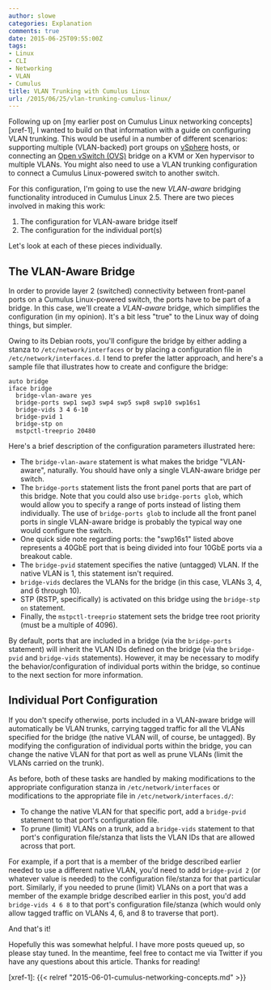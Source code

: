 ```yaml
---
author: slowe
categories: Explanation
comments: true
date: 2015-06-25T09:55:00Z
tags:
- Linux
- CLI
- Networking
- VLAN
- Cumulus
title: VLAN Trunking with Cumulus Linux
url: /2015/06/25/vlan-trunking-cumulus-linux/
---
```


Following up on [my earlier post on Cumulus Linux networking concepts][xref-1], I wanted to build on that information with a guide on configuring VLAN trunking. This would be useful in a number of different scenarios: supporting multiple (VLAN-backed) port groups on [vSphere][link-1] hosts, or connecting an [Open vSwitch (OVS)][link-2] bridge on a KVM or Xen hypervisor to multiple VLANs. You might also need to use a VLAN trunking configuration to connect a Cumulus Linux-powered switch to another switch.

For this configuration, I'm going to use the new _VLAN-aware_ bridging functionality introduced in Cumulus Linux 2.5. There are two pieces involved in making this work:

1. The configuration for VLAN-aware bridge itself
2. The configuration for the individual port(s)

Let's look at each of these pieces individually.

## The VLAN-Aware Bridge

In order to provide layer 2 (switched) connectivity between front-panel ports on a Cumulus Linux-powered switch, the ports have to be part of a bridge. In this case, we'll create a _VLAN-aware_ bridge, which simplifies the configuration (in my opinion). It's a bit less "true" to the Linux way of doing things, but simpler.

Owing to its Debian roots, you'll configure the bridge by either adding a stanza to `/etc/network/interfaces` or by placing a configuration file in `/etc/network/interfaces.d`. I tend to prefer the latter approach, and here's a sample file that illustrates how to create and configure the bridge:

```
auto bridge
iface bridge
  bridge-vlan-aware yes
  bridge-ports swp1 swp3 swp4 swp5 swp8 swp10 swp16s1
  bridge-vids 3 4 6-10
  bridge-pvid 1
  bridge-stp on
  mstpctl-treeprio 20480
```

Here's a brief description of the configuration parameters illustrated here:

* The `bridge-vlan-aware` statement is what makes the bridge "VLAN-aware", naturally. You should have only a single VLAN-aware bridge per switch.
* The `bridge-ports` statement lists the front panel ports that are part of this bridge. Note that you could also use `bridge-ports glob`, which would allow you to specify a range of ports instead of listing them individually. The use of `bridge-ports glob` to include all the front panel ports in single VLAN-aware bridge is probably the typical way one would configure the switch.
* One quick side note regarding ports: the "swp16s1" listed above represents a 40GbE port that is being divided into four 10GbE ports via a breakout cable.
* The `bridge-pvid` statement specifies the native (untagged) VLAN. If the native VLAN is 1, this statement isn't required.
* `bridge-vids` declares the VLANs for the bridge (in this case, VLANs 3, 4, and 6 through 10).
* STP (RSTP, specifically) is activated on this bridge using the `bridge-stp on` statement.
* Finally, the `mstpctl-treeprio` statement sets the bridge tree root priority (must be a multiple of 4096).

By default, ports that are included in a bridge (via the `bridge-ports` statement) will inherit the VLAN IDs defined on the bridge (via the `bridge-pvid` and `bridge-vids` statements). However, it may be necessary to modify the behavior/configuration of individual ports within the bridge, so continue to the next section for more information.

## Individual Port Configuration

If you don't specify otherwise, ports included in a VLAN-aware bridge will automatically be VLAN trunks, carrying tagged traffic for all the VLANs specified for the bridge (the native VLAN will, of course, be untagged). By modifying the configuration of individual ports within the bridge, you can change the native VLAN for that port as well as prune VLANs (limit the VLANs carried on the trunk).

As before, both of these tasks are handled by making modifications to the appropriate configuration stanza in `/etc/network/interfaces` or modifications to the appropriate file in `/etc/network/interfaces.d/`:

* To change the native VLAN for that specific port, add a `bridge-pvid` statement to that port's configuration file.
* To prune (limit) VLANs on a trunk, add a `bridge-vids` statement to that port's configuration file/stanza that lists the VLAN IDs that are allowed across that port.

For example, if a port that is a member of the bridge described earlier needed to use a different native VLAN, you'd need to add `bridge-pvid 2` (or whatever value is needed) to the configuration file/stanza for that particular port. Similarly, if you needed to prune (limit) VLANs on a port that was a member of the example bridge described earlier in this post, you'd add `bridge-vids 4 6 8` to that port's configuration file/stanza (which would only allow tagged traffic on VLANs 4, 6, and 8 to traverse that port).

And that's it!

Hopefully this was somewhat helpful. I have more posts queued up, so please stay tuned. In the meantime, feel free to contact me via Twitter if you have any questions about this article. Thanks for reading!

[link-1]: http://www.vmware.com/products/vsphere/
[link-2]: http://openvswitch.org
[xref-1]: {{< relref "2015-06-01-cumulus-networking-concepts.md" >}}

